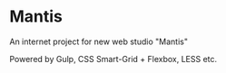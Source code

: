 # Mantis
An internet project for new web studio "Mantis"

Powered by Gulp, CSS Smart-Grid + Flexbox, LESS etc.
